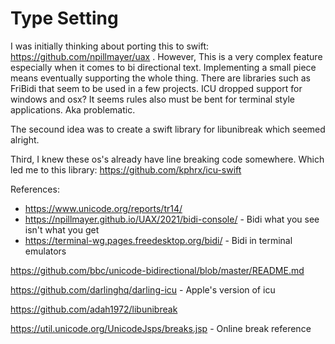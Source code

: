
# Type Setting 

I was initially thinking about porting this to swift: https://github.com/npillmayer/uax . However, This is a very complex feature especially when it comes to bi directional text. Implementing a small piece means eventually supporting the whole thing. There are libraries such as FriBidi that seem to be used in a few projects. ICU dropped support for windows and osx? It seems rules also must be bent for terminal style applications. Aka problematic.

The secound idea was to create a swift library for libunibreak which seemed alright. 

Third, I knew these os's already have line breaking code somewhere. Which led me to this library: https://github.com/kphrx/icu-swift


References:
* https://www.unicode.org/reports/tr14/
* https://npillmayer.github.io/UAX/2021/bidi-console/ - Bidi what you see isn't what you get
* https://terminal-wg.pages.freedesktop.org/bidi/ - Bidi in terminal emulators


https://github.com/bbc/unicode-bidirectional/blob/master/README.md

https://github.com/darlinghq/darling-icu - Apple's version of icu

https://github.com/adah1972/libunibreak

https://util.unicode.org/UnicodeJsps/breaks.jsp - Online break reference
